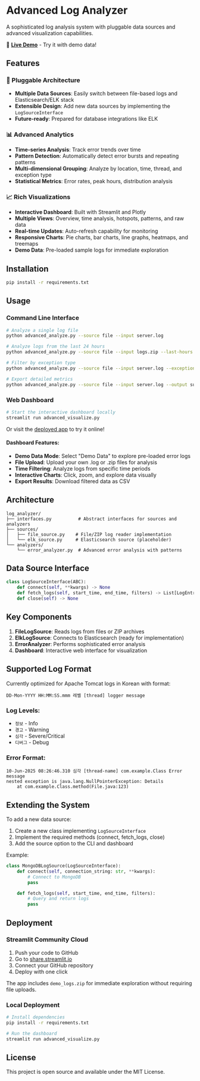 # Advanced Log Analyzer

A sophisticated log analysis system with pluggable data sources and advanced visualization capabilities.

🚀 **[Live Demo](https://your-app-name.streamlit.app)** - Try it with demo data!

## Features

### 🔌 Pluggable Architecture

- **Multiple Data Sources**: Easily switch between file-based logs and Elasticsearch/ELK stack
- **Extensible Design**: Add new data sources by implementing the `LogSourceInterface`
- **Future-ready**: Prepared for database integrations like ELK

### 📊 Advanced Analytics

- **Time-series Analysis**: Track error trends over time
- **Pattern Detection**: Automatically detect error bursts and repeating patterns
- **Multi-dimensional Grouping**: Analyze by location, time, thread, and exception type
- **Statistical Metrics**: Error rates, peak hours, distribution analysis

### 📈 Rich Visualizations

- **Interactive Dashboard**: Built with Streamlit and Plotly
- **Multiple Views**: Overview, time analysis, hotspots, patterns, and raw data
- **Real-time Updates**: Auto-refresh capability for monitoring
- **Responsive Charts**: Pie charts, bar charts, line graphs, heatmaps, and treemaps
- **Demo Data**: Pre-loaded sample logs for immediate exploration

## Installation

```bash
pip install -r requirements.txt
```

## Usage

### Command Line Interface

```bash
# Analyze a single log file
python advanced_analyze.py --source file --input server.log

# Analyze logs from the last 24 hours
python advanced_analyze.py --source file --input logs.zip --last-hours 24

# Filter by exception type
python advanced_analyze.py --source file --input server.log --exception NullPointerException

# Export detailed metrics
python advanced_analyze.py --source file --input server.log --output summary.csv --metrics metrics.json
```

### Web Dashboard

```bash
# Start the interactive dashboard locally
streamlit run advanced_visualize.py
```

Or visit the [deployed app](https://your-app-name.streamlit.app) to try it online!

#### Dashboard Features:
- **Demo Data Mode**: Select "Demo Data" to explore pre-loaded error logs
- **File Upload**: Upload your own .log or .zip files for analysis
- **Time Filtering**: Analyze logs from specific time periods
- **Interactive Charts**: Click, zoom, and explore data visually
- **Export Results**: Download filtered data as CSV

## Architecture

```
log_analyzer/
├── interfaces.py          # Abstract interfaces for sources and analyzers
├── sources/
│   ├── file_source.py    # File/ZIP log reader implementation
│   └── elk_source.py     # Elasticsearch source (placeholder)
└── analyzers/
    └── error_analyzer.py  # Advanced error analysis with patterns
```

## Data Source Interface

```python
class LogSourceInterface(ABC):
    def connect(self, **kwargs) -> None
    def fetch_logs(self, start_time, end_time, filters) -> List[LogEntry]
    def close(self) -> None
```

## Key Components

1. **FileLogSource**: Reads logs from files or ZIP archives
2. **ElkLogSource**: Connects to Elasticsearch (ready for implementation)
3. **ErrorAnalyzer**: Performs sophisticated error analysis
4. **Dashboard**: Interactive web interface for visualization

## Supported Log Format

Currently optimized for Apache Tomcat logs in Korean with format:

```
DD-Mon-YYYY HH:MM:SS.mmm 레벨 [thread] logger message
```

### Log Levels:
- `정보` - Info
- `경고` - Warning
- `심각` - Severe/Critical
- `디버그` - Debug

### Error Format:
```
10-Jun-2025 08:26:46.310 심각 [thread-name] com.example.Class Error message
nested exception is java.lang.NullPointerException: Details
    at com.example.Class.method(File.java:123)
```

## Extending the System

To add a new data source:

1. Create a new class implementing `LogSourceInterface`
2. Implement the required methods (connect, fetch_logs, close)
3. Add the source option to the CLI and dashboard

Example:

```python
class MongoDBLogSource(LogSourceInterface):
    def connect(self, connection_string: str, **kwargs):
        # Connect to MongoDB
        pass

    def fetch_logs(self, start_time, end_time, filters):
        # Query and return logs
        pass
```

## Deployment

### Streamlit Community Cloud

1. Push your code to GitHub
2. Go to [share.streamlit.io](https://share.streamlit.io)
3. Connect your GitHub repository
4. Deploy with one click

The app includes `demo_logs.zip` for immediate exploration without requiring file uploads.

### Local Deployment

```bash
# Install dependencies
pip install -r requirements.txt

# Run the dashboard
streamlit run advanced_visualize.py
```

## License

This project is open source and available under the MIT License.

